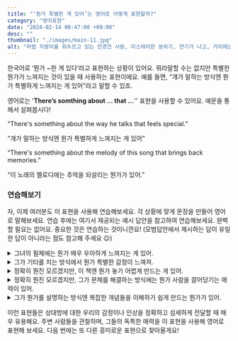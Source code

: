 ```yaml
---
title: "‘뭔가 특별한 게 있어’는 영어로 어떻게 표현할까?"
category: "영어표현"
date: "2024-02-14 00:47:00 +09:00"
desc: ""
thumbnail: "./images/main-11.jpg"
alt: "마법 지팡이를 휘두르고 있는 안경낀 사람, 미스테리한 분위기, 연기가 나고, 거리에는 조명이 켜져있음"
---
```


한국어로 ‘뭔가 ~한 게 있다’라고 표현하는 상황이 있어요. 뭐라말할 수는 없지만 특별한 뭔가가 느껴지는 것이 있을 때 사용하는 표현이에요. 예를 들면, “걔가 말하는 방식엔 뭔가 특별하게 느껴지는 게 있어”라고 말할 수 있죠.

영어로는 '**There’s somthing about … that …**'' 표현을 사용할 수 있어요. 예문을 통해서 살펴봅시다!

“There's something about the way he talks that feels special.”

“걔가 말하는 방식엔 뭔가 특별하게 느껴지는 게 있어”

“There's something about the melody of this song that brings back memories.”

“이 노래의 멜로디에는 추억을 되살리는 뭔가가 있어.”

### 연습해보기

자, 이제 여러분도 이 표현을 사용해 연습해보세요. 각 상황에 맞게 문장을 만들어 영어로 말해보세요. 연습 후에는 여기서 제공되는 예시 답안을 참고하여 연습해보세요. 완벽할 필요는 없어요. 중요한 것은 연습하는 것이니깐요! (모범답안에서 제시하는 답이 유일한 답이 아니라는 점도 참고해 주세요 😉)

<details>
  <summary>그녀의 필체에는 뭔가 매우 우아하게 느껴지는 게 있어.</summary>
  <span>There's something about her handwriting that feels so elegant.</span>
</details>

<details>
 <summary>그가 기타를 치는 방식에서 뭔가 특별한 감정이 느껴져.</summary>
  <span>There's something about the way he plays the guitar that feels special.</span>
</details>

<details>
  <summary>정확히 뭔진 모르겠지만, 이 책엔 뭔가 놓기 어렵게 만드는 게 있어.</summary>
  <span>I don't know exactly what it is, but there's something about this book that makes it hard to put down.</span>
</details>

<details>
  <summary>정확히 뭔진 모르겠지만, 그가 문제를 해결하는 방식에는 뭔가 사람을 끌어당기는 매력이 있어.</summary>
  <span>I don’t know exactly what it is, but there’s something about the way he solves problems that attracts people.</span>
</details>

<details>
  <summary>그가 뭔가를 설명하는 방식엔 복잡한 개념들을 이해하기 쉽게 만드는 뭔가가 있어.</summary>
  <span>There's something about the way he explains things that makes complex concepts easy to understand.</span>
</details>

이런 표현들은 상대방에 대한 우리의 감정이나 인상을 정확하고 섬세하게 전달할 때 매우 유용해요. 주변 사람들을 관찰하며, 그들의 독특한 매력을 이 표현을 사용해 영어로 표현해 보세요. 다음 번에는 또 다른 흥미로운 표현으로 찾아올게요!
